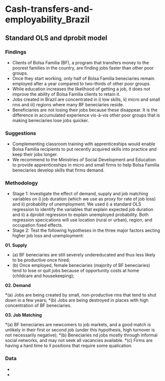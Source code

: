 # Cash-transfers-and-employability_Brazil
## Standard OLS and dprobit model

### Findings
- Clients of Bolsa Familia (BF), a program that transfers money to the poorest families in the country, are finding jobs faster than other poor groups.
- Once they start working, only half of Bolsa Familia beneciaries remain employed after a year compared to two-thirds of other poor groups. 
- While education increases the likelihood of getting a job, it does not improve the ability of Bolsa Familia clients to retain it.
- Jobs created in Brazil are concentrated in i) low skills, ii) micro and small rms and iii) regions where many BF beneciaries reside. 
- Beneficiaries are not losing their jobs because these disappear. It is the difference in accumulated experience vis-à-vis other poor groups that is making beneciaries lose jobs quicker.

### Suggestions
- Complementing classroom training with apprenticeships would enable Bolsa Familia recipients to put recently acquired skills into practice and keep their jobs
longer. 
- We recommend to the Ministries of Social Development and Education to provide apprenticeships in micro and small firms to help
Bolsa Familia beneciaries develop skills that firms demand. 

### Methodology
- Stage 1: Investigate the effect of demand, supply and job matching variables on i) job duration (which we use as proxy for rate of job loss) and ii) probability of unemployment. We used i) a standard OLS regression to identify the variables that explain expected job duration and ii) a dprobit regression to explain unemployed
probability. Both regression specications will use location (rural or urban), region, and occupation fixed effects.
- Stage 2: Test the following hypotheses in the three major factors aecting higher job loss and unemployment:

**01. Supply**

   - (a) BF beneciaries are still severely undereducated and thus less likely to be productive once hired;
   - (b) Once employed, female beneciaries (majority of BF beneciaries) tend to lose or quit jobs because of opportunity costs at home (childcare and housekeeping);

**02. Demand**

*(a) Jobs are being created by small, non-productive rms that tend to shut down in a few years;
*(b) Jobs are being destroyed in places with high concentration of BF beneciaries.

**03. Job Matching**

*(a) BF beneciaries are newcomers to job markets, and a good match is unlikely in their first or second job (under this hypothesis, high turnover is not necessarily negative);
*(b) Beneciaries nd jobs mostly through informal social networks, and may not seek all vacancies available.
*(c) Firms are having a hard time to ll positions that require some qualication.

### Data
-
-
